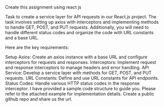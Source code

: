 Create this assignment using react js

Task to create a service layer for API requests in our React.js project. The task involves setting up axios with interceptors and implementing methods to handle GET, POST, and PUT requests. Additionally, you will need to handle different status codes and organize the code with URL constants and a base URL.

Here are the key requirements:

Setup Axios: Create an axios instance with a base URL and configure interceptors for requests and responses.
Interceptors: Implement request and response interceptors to manage headers and error handling.
API Service: Develop a service layer with methods for GET, POST, and PUT requests.
URL Constants: Define and use URL constants for API endpoints.
Status Codes: Handle various HTTP status codes in the response interceptor.
I have provided a sample code structure to guide you. Please refer to the attached example for implementation details.
Create a public github repo and share us the url.
